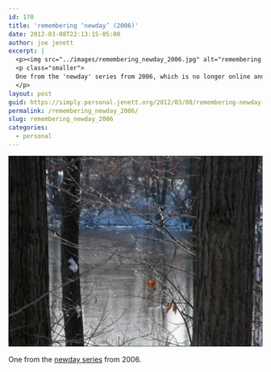 ```yaml
---
id: 170
title: 'remembering ‘newday’ (2006)'
date: 2012-03-08T22:13:15-05:00
author: joe jenett
excerpt: |
  <p><img src="../images/remembering_newday_2006.jpg" alt="remembering 'newday' (2006)" style="border:none;"></p>
  <p class="smaller">
  One from the 'newday' series from 2006, which is no longer online and which I may want to reconstruct soon as the set includes some of my very favorites...
  </p>
layout: post
guid: https://simply.personal.jenett.org/2012/03/08/remembering-newday-2006/
permalink: /remembering_newday_2006/
slug: remembering_newday_2006
categories:
  - personal
---
```

<img src="../images/remembering_newday_2006.jpg" alt="remembering 'newday' (2006)" style="border:none;">

<p class="smaller">
  One from the <a href="https://joejenett.com/newday/">newday series</a> from 2006.
</p>
